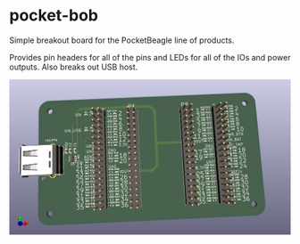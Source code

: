 # pocket-bob

Simple breakout board for the PocketBeagle line of products.

Provides pin headers for all of the pins and LEDs for all of the IOs and power outputs. Also breaks out USB host.

![board](pocket-bob.png)
